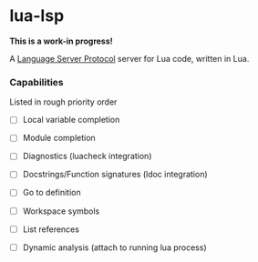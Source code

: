 # lua-lsp

**This is a work-in progress!**

A [Language Server Protocol](https://github.com/Microsoft/language-server-protocol) server for Lua code, written in Lua.


### Capabilities

Listed in rough priority order

* [ ] Local variable completion
* [ ] Module completion
* [ ] Diagnostics (luacheck integration)
* [ ] Docstrings/Function signatures (ldoc integration)
* [ ] Go to definition
* [ ] Workspace symbols
* [ ] List references
* [ ] Dynamic analysis (attach to running lua process)

